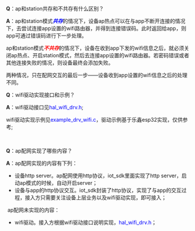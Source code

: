 **Q**：ap和station共存和不共存有什么区别？

**A**：ap和station模式<font color = blue>***共存***</font>的情况下，设备ap热点可以在与app不断开连接的情况下，去尝试连接app设置的wifi路由器，并得到连接错误码。此时返回给app，则app可通过错误码进行下一步处理。

​      ap和station模式<font color=red>***不共存***</font>的情况下，设备在收到app下发的wifi信息之后，就必须关闭ap热点、开启station模式，然后去连接app设置的wifi路由器。若密码错误或者其他连接失败的情况，则设备最终会添加失败。

​		两种情况，只在配网交互的最后一步——设备收到app设置的wifi信息之后的处理不同。



**Q**：wifi驱动实现接口和示例？

**A**：wifi驱动接口见<font color=blue>hal_wifi_drv.h</font>;

​		wifi驱动实现示例见<font color=blue>example_drv_wifi.c</font>，驱动示例基于乐鑫esp32实现，仅供参考;

​        

**Q**：ap配网实现了哪些内容？

**A**：ap配网实现的内容有下列：

- 设备http server。ap配网使用http协议，iot_sdk里面实现了http server，启动ap模式的时候，自动开启server；
- 设备与app的http协议交互。iot_sdk封装了http协议，实现了与app的交互过程，接入方只需要关注设备上层业务以及wifi驱动实现，即可接入；



​     ap配网未实现的内容：

- wifi驱动。接入方根据wifi驱动接口说明实现，<font color=blue>hal_wifi_drv.h</font>；

​        


